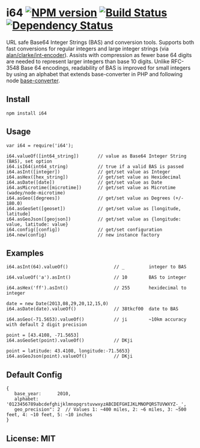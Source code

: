 # i64 [![NPM version](https://badge.fury.io/js/i64.png)](http://badge.fury.io/js/i64) [![Build Status](https://travis-ci.org/angleman/i64.png)](https://travis-ci.org/angleman/i64) [![Dependency Status](https://gemnasium.com/angleman/i64.png)](https://gemnasium.com/angleman/i64) 

URL safe Base64 Integer Strings (BAS) and conversion tools. Supports both fast conversions for regular integers and large integer strings (via [alan/clarke/int-encoder](http://github.com/alanclarke/int-encoder)). Assists with compression as fewer base 64 digits are needed to represent larger integers than base 10 digits. Unlike RFC-3548 Base 64 encodings, readability of BAS is improved for small integers by using an alphabet that extends base-converter in PHP and following node [base-converter](https://github.com/naholyr/node-base-converter).


## Install

```
npm install i64
```

## Usage

```
var i64 = require('i64');

i64.valueOf([int64_string])       // value as Base64 Integer String (BAS), set option
i64.isI64(int64_string)           // true if a valid BAS is passed
i64.asInt([integer])              // get/set value as Integer
i64.asHex([hex_string])           // get/set value as Hexidecimal
i64.asDate([date])                // get/set value as Date
i64.asMicrotime([microtime])      // get/set value as Microtime (wadey/node-microtime)
i64.asGeo([degrees])              // get/set value as Degrees (+/- 180.0)
i64.asGeoSet([geoset])            // get/set value as [longitude, latitude]
i64.asGeoJson([geojson])          // get/set value as {longitude: value, latitude: value}
i64.config([config])              // get/set configuration
i64.new(config)                   // new instance factory
```

## Examples

```
i64.asInt(64).valueOf()                 // _         integer to BAS

i64.valueOf('a').asInt()                // 10        BAS to integer 

i64.asHex('ff').asInt()                 // 255       hexidecimal to integer

date = new Date(2013,08,29,20,12,15,0)
i64.asDate(date).valueOf()              // 38tkcf00  date to BAS 

i64.asGeo(-71.5653).valueOf()           // ji        ~10km accuracy with default 2 digit precision

point = [43.4108, -71.5653]
i64.asGeoSet(point).valueOf()           // DKji     

point = latitude: 43.4108, longitude:-71.5653}
i64.asGeoJson(point).valueOf()          // DKji     
```

## Default Config

```
{ 
   base_year:      2010,
   alphabet:       '0123456789abcdefghijklmnopqrstuvwxyzABCDEFGHIJKLMNOPQRSTUVWXYZ-_',
   geo_precision": 2  // Values 1: ~400 miles, 2: ~6 miles, 3: ~500 feet, 4: ~10 feet, 5: ~10 inches
}
```

## License: MIT
